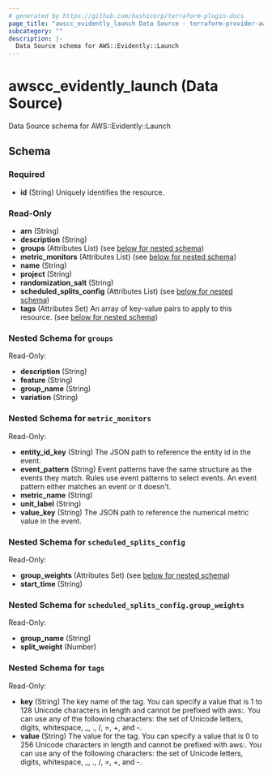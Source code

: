 ```yaml
---
# generated by https://github.com/hashicorp/terraform-plugin-docs
page_title: "awscc_evidently_launch Data Source - terraform-provider-awscc"
subcategory: ""
description: |-
  Data Source schema for AWS::Evidently::Launch
---
```


# awscc_evidently_launch (Data Source)

Data Source schema for AWS::Evidently::Launch



<!-- schema generated by tfplugindocs -->
## Schema

### Required

- **id** (String) Uniquely identifies the resource.

### Read-Only

- **arn** (String)
- **description** (String)
- **groups** (Attributes List) (see [below for nested schema](#nestedatt--groups))
- **metric_monitors** (Attributes List) (see [below for nested schema](#nestedatt--metric_monitors))
- **name** (String)
- **project** (String)
- **randomization_salt** (String)
- **scheduled_splits_config** (Attributes List) (see [below for nested schema](#nestedatt--scheduled_splits_config))
- **tags** (Attributes Set) An array of key-value pairs to apply to this resource. (see [below for nested schema](#nestedatt--tags))

<a id="nestedatt--groups"></a>
### Nested Schema for `groups`

Read-Only:

- **description** (String)
- **feature** (String)
- **group_name** (String)
- **variation** (String)


<a id="nestedatt--metric_monitors"></a>
### Nested Schema for `metric_monitors`

Read-Only:

- **entity_id_key** (String) The JSON path to reference the entity id in the event.
- **event_pattern** (String) Event patterns have the same structure as the events they match. Rules use event patterns to select events. An event pattern either matches an event or it doesn't.
- **metric_name** (String)
- **unit_label** (String)
- **value_key** (String) The JSON path to reference the numerical metric value in the event.


<a id="nestedatt--scheduled_splits_config"></a>
### Nested Schema for `scheduled_splits_config`

Read-Only:

- **group_weights** (Attributes Set) (see [below for nested schema](#nestedatt--scheduled_splits_config--group_weights))
- **start_time** (String)

<a id="nestedatt--scheduled_splits_config--group_weights"></a>
### Nested Schema for `scheduled_splits_config.group_weights`

Read-Only:

- **group_name** (String)
- **split_weight** (Number)



<a id="nestedatt--tags"></a>
### Nested Schema for `tags`

Read-Only:

- **key** (String) The key name of the tag. You can specify a value that is 1 to 128 Unicode characters in length and cannot be prefixed with aws:. You can use any of the following characters: the set of Unicode letters, digits, whitespace, _, ., /, =, +, and -.
- **value** (String) The value for the tag. You can specify a value that is 0 to 256 Unicode characters in length and cannot be prefixed with aws:. You can use any of the following characters: the set of Unicode letters, digits, whitespace, _, ., /, =, +, and -.



